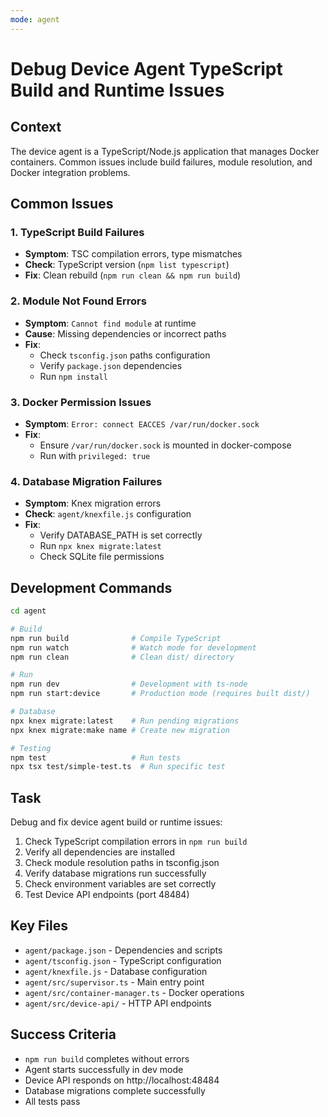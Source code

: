 ```yaml
---
mode: agent
---
```


# Debug Device Agent TypeScript Build and Runtime Issues

## Context
The device agent is a TypeScript/Node.js application that manages Docker containers. Common issues include build failures, module resolution, and Docker integration problems.

## Common Issues

### 1. TypeScript Build Failures
- **Symptom**: TSC compilation errors, type mismatches
- **Check**: TypeScript version (`npm list typescript`)
- **Fix**: Clean rebuild (`npm run clean && npm run build`)

### 2. Module Not Found Errors
- **Symptom**: `Cannot find module` at runtime
- **Cause**: Missing dependencies or incorrect paths
- **Fix**: 
  - Check `tsconfig.json` paths configuration
  - Verify `package.json` dependencies
  - Run `npm install`

### 3. Docker Permission Issues
- **Symptom**: `Error: connect EACCES /var/run/docker.sock`
- **Fix**:
  - Ensure `/var/run/docker.sock` is mounted in docker-compose
  - Run with `privileged: true`

### 4. Database Migration Failures
- **Symptom**: Knex migration errors
- **Check**: `agent/knexfile.js` configuration
- **Fix**: 
  - Verify DATABASE_PATH is set correctly
  - Run `npx knex migrate:latest`
  - Check SQLite file permissions

## Development Commands

```bash
cd agent

# Build
npm run build              # Compile TypeScript
npm run watch              # Watch mode for development
npm run clean              # Clean dist/ directory

# Run
npm run dev                # Development with ts-node
npm run start:device       # Production mode (requires built dist/)

# Database
npx knex migrate:latest    # Run pending migrations
npx knex migrate:make name # Create new migration

# Testing
npm test                   # Run tests
npx tsx test/simple-test.ts  # Run specific test
```

## Task

Debug and fix device agent build or runtime issues:
1. Check TypeScript compilation errors in `npm run build`
2. Verify all dependencies are installed
3. Check module resolution paths in tsconfig.json
5. Verify database migrations run successfully
6. Check environment variables are set correctly
7. Test Device API endpoints (port 48484)

## Key Files
- `agent/package.json` - Dependencies and scripts
- `agent/tsconfig.json` - TypeScript configuration
- `agent/knexfile.js` - Database configuration
- `agent/src/supervisor.ts` - Main entry point
- `agent/src/container-manager.ts` - Docker operations
- `agent/src/device-api/` - HTTP API endpoints

## Success Criteria
- `npm run build` completes without errors
- Agent starts successfully in dev mode
- Device API responds on http://localhost:48484
- Database migrations complete successfully
- All tests pass
